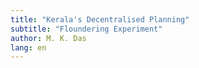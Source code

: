 ```yaml
---
title: "Kerala's Decentralised Planning"
subtitle: "Floundering Experiment"
author: M. K. Das
lang: en
---
```

